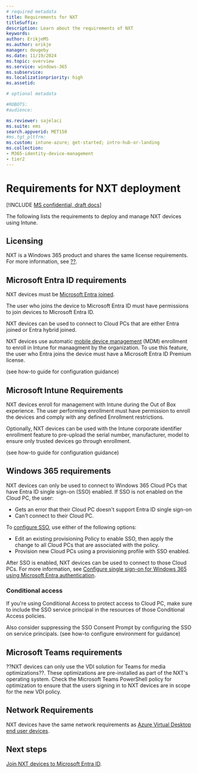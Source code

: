 ```yaml
---
# required metadata
title: Requirements for NXT
titleSuffix:
description: Learn about the requirements of NXT
keywords:
author: ErikjeMS 
ms.author: erikje
manager: dougeby
ms.date: 11/19/2024
ms.topic: overview
ms.service: windows-365
ms.subservice:
ms.localizationpriority: high
ms.assetid: 

# optional metadata

#ROBOTS:
#audience:

ms.reviewer: sajelaci
ms.suite: ems
search.appverid: MET150
#ms.tgt_pltfrm:
ms.custom: intune-azure; get-started; intro-hub-or-landing
ms.collection:
- M365-identity-device-management
- tier2
---
```


# Requirements for NXT deployment

[!INCLUDE [MS confidential, draft docs](../includes/draft-doc.md)]

The following lists the requirements to deploy and manage NXT devices using Intune.

## Licensing

NXT is a Windows 365 product and shares the same license requirements. For more information, see [??]().

## Microsoft Entra ID requirements

NXT devices must be [Microsoft Entra joined](/entra/identity/devices/concept-directory-join).

The user who joins the device to Microsoft Entra ID must have permissions to join devices to Microsoft Entra ID.

NXT devices can be used to connect to Cloud PCs that are either Entra joined or Entra hybrid joined.

NXT devices use automatic [mobile device management](/windows/client-management/mdm-overview) (MDM) enrollment to enroll in Intune for manaagment by the organization. To use this feature, the user who Entra joins the device must have a Microsoft Entra ID Premium license.

(see how-to guide for configuration guidance)

## Microsoft Intune Requirements

 NXT devices enroll for management with Intune during the Out of Box experience. The user performing enrollment must have permission to enroll the devices and comply with any defined Enrollment restrictions.

Optionally, NXT devices can be used with the Intune corporate identifier enrollment feature to pre-upload the serial number, manufacturer, model to ensure only trusted devices go through enrollment.

(see how-to guide for configuration guidance)

## Windows 365 requirements

 NXT devices can only be used to connect to Windows 365 Cloud PCs that have Entra ID single sign-on (SSO) enabled. If SSO is not enabled on the Cloud PC, the user:

- Gets an error that their Cloud PC doesn't support Entra ID single sign-on
- Can't connect to their Cloud PC.

To [configure SSO](../enterprise/configure-single-sign-on.md), use either of the following options:

- Edit an existing provisioning Policy to enable SSO, then apply the change to all Cloud PCs that are associated with the policy.
- Provision new Cloud PCs using a provisioning profile with SSO enabled.

After SSO is enabled, NXT devices can be used to connect to those Cloud PCs. For more information, see [Configure single sign-on for Windows 365 using Microsoft Entra authentication](../enterprise/configure-single-sign-on.md).

### Conditional access

If you're using Conditional Access to protect access to Cloud PC, make sure to include the SSO service principal in the resources of those Conditional Access policies.

Also consider suppressing the SSO Consent Prompt by configuring the SSO on service principals. (see how-to configure environment for guidance)

## Microsoft Teams requirements

 ??NXT devices can only use the VDI solution for Teams for media optimizations??. These optimizations are pre-installed as part of the NXT's operating system. Check the Microsoft Teams PowerShell policy for optimization to ensure that the users signing in to NXT devices are in scope for the new VDI policy.

## Network Requirements

 NXT devices have the same network requirements as [Azure Virtual Desktop end user devices](/azure/virtual-desktop/required-fqdn-endpoint?tabs=azure#end-user-devices).

<!-- ########################## -->
## Next steps

[Join NXT devices to Microsoft Entra ID](join-microsoft-entra.md).